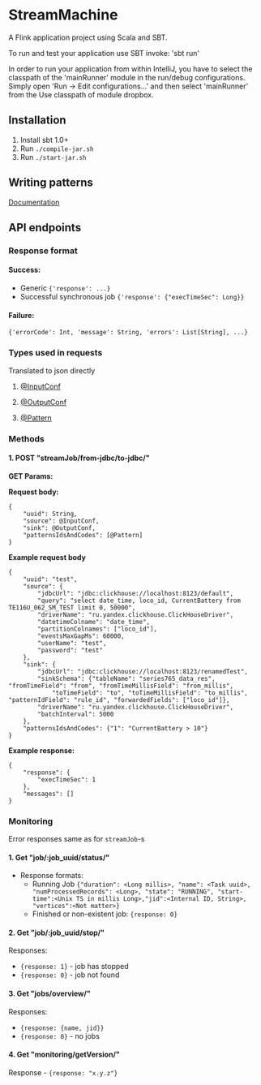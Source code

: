 StreamMachine
=============

A Flink application project using Scala and SBT.

To run and test your application use SBT invoke: 'sbt run'

In order to run your application from within IntelliJ, you have to select the classpath of the 'mainRunner' module in the run/debug configurations. Simply open 'Run -> Edit configurations...' and then select 'mainRunner' from the Use classpath of module dropbox.

Installation
------------

1. Install sbt 1.0+
2. Run `./compile-jar.sh`
2. Run `./start-jar.sh`

Writing patterns
----------------

[Documentation](PatternsDoc.md)


API endpoints
-------------

### Response format
#### Success:
- Generic `{'response': ...}`
- Successful synchronous job `{'response': {"execTimeSec": Long}}`
#### Failure:
`{'errorCode': Int, 'message': String, 'errors': List[String], ...}`


### Types used in requests
Translated to json directly

1. [@InputConf](flink/src/main/scala/ru/itclover/streammachine/io/input/InputConf.scala)

2. [@OutputConf](flink/src/main/scala/ru/itclover/streammachine/io/output/OutputConf.scala)

3. [@Pattern](flink/src/main/scala/ru/itclover/streammachine/io/input/RawPattern.scala)

### Methods

#### 1. POST "streamJob/from-jdbc/to-jdbc/"

__GET Params:__

__Request body:__

```
{
    "uuid": String,
    "source": @InputConf,
    "sink": @OutputConf,
    "patternsIdsAndCodes": [@Pattern]
}
```

__Example request body__

```
{
    "uuid": "test",
    "source": {
        "jdbcUrl": "jdbc:clickhouse://localhost:8123/default",
        "query": "select date_time, loco_id, CurrentBattery from TE116U_062_SM_TEST limit 0, 50000",
        "driverName": "ru.yandex.clickhouse.ClickHouseDriver",
        "datetimeColname": "date_time",
        "partitionColnames": ["loco_id"],
        "eventsMaxGapMs": 60000,
        "userName": "test",
        "password": "test"
    },
    "sink": {
        "jdbcUrl": "jdbc:clickhouse://localhost:8123/renamedTest",
        "sinkSchema": {"tableName": "series765_data_res", "fromTimeField": "from", "fromTimeMillisField": "from_millis",
            "toTimeField": "to", "toTimeMillisField": "to_millis", "patternIdField": "rule_id", "forwardedFields": ["loco_id"]},
        "driverName": "ru.yandex.clickhouse.ClickHouseDriver",
        "batchInterval": 5000
    },
    "patternsIdsAndCodes": {"1": "CurrentBattery > 10"}
}
```

__Example response:__
```
{
    "response": {
        "execTimeSec": 1
    },
    "messages": []
}
```

### Monitoring

Error responses same as for `streamJob`-s

#### 1. Get "job/:job_uuid/status/"

- Response formats:
    - Running Job
`{"duration": <Long millis>, "name": <Task uuid>,
"numProcessedRecords": <Long>, "state": "RUNNING",
"start-time":<Unix TS in millis Long>,"jid":<Internal ID, String>,
"vertices":<Not matter>}`
    - Finished or non-existent job: `{response: 0}`


#### 2. Get "job/:job_uuid/stop/"

Responses:
- `{response: 1}` - job has stopped
- `{response: 0}` - job not found


#### 3. Get "jobs/overview/"
Responses:
- `{response: {name, jid}}`
- `{response: 0}` - no jobs

#### 4. Get "monitoring/getVersion/"
Response -  `{response: "x.y.z"}`

